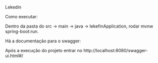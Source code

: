 Lekedin

Como executar:

Dentro da pasta do src -> main -> java -> lekefinApplication, rodar
mvnw spring-boot:run. 

Há a documentação para o swagger: 

Após a execução do projeto entrar no http://localhost:8080/swagger-ui.html#/
